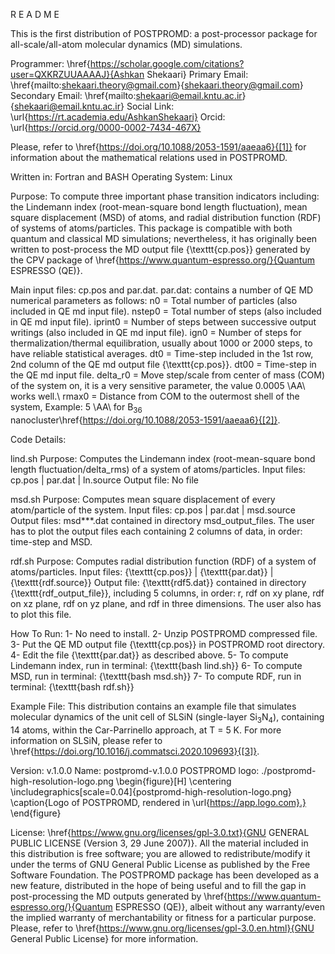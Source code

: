 R E A D M E

This is the first distribution of POSTPROMD: a post-processor package for all-scale/all-atom molecular dynamics (MD) simulations.

Programmer: \href{https://scholar.google.com/citations?user=QXKRZUUAAAAJ}{Ashkan Shekaari}
Primary Email: \href{mailto:shekaari.theory@gmail.com}{shekaari.theory@gmail.com}
Secondary Email: \href{mailto:shekaari@email.kntu.ac.ir}{shekaari@email.kntu.ac.ir}
Social Link: \url{https://rt.academia.edu/AshkanShekaari}
Orcid: \url{https://orcid.org/0000-0002-7434-467X}

Please, refer to \href{https://doi.org/10.1088/2053-1591/aaeaa6}{[1]} for information about the mathematical relations used in POSTPROMD.

Written in: Fortran and BASH
Operating System: Linux

Purpose: To compute three important phase transition indicators including: the Lindemann index (root-mean-square bond length fluctuation), mean square displacement (MSD) of atoms, and radial distribution function (RDF) of systems of atoms/particles. This package is compatible with both quantum and classical MD simulations; nevertheless, it has originally been written to post-process the MD output file {\texttt{cp.pos}} generated by the CPV package of \href{https://www.quantum-espresso.org/}{Quantum ESPRESSO (QE)}.

Main input files: cp.pos and par.dat.
par.dat: contains a number of QE MD numerical parameters as follows:
n0 = Total number of particles (also included in QE md input file).
nstep0 = Total number of steps (also included in QE md input file).
iprint0 = Number of steps between successive output writings (also included in QE md input file).
ign0 = Number of steps for thermalization/thermal equilibration, usually about 1000 or 2000 steps, to have reliable statistical averages.
dt0 = Time-step included in the 1st row, 2nd column of the QE md output file {\texttt{cp.pos}}.
dt00 = Time-step in the QE md input file.
delta\_r0 = Move step/scale from center of mass (COM) of the system on, it is a very sensitive parameter, the value 0.0005 \AA\ works well.\\
rmax0 = Distance from COM to the outermost shell of the system, Example: 5 \AA\ for B$_{36}$ nanocluster\href{https://doi.org/10.1088/2053-1591/aaeaa6}{[2]}.

Code Details:

lind.sh
Purpose: Computes the Lindemann index (root-mean-square bond length fluctuation/delta\_rms) of a system of atoms/particles.
Input files: cp.pos | par.dat | ln.source
Output file: No file

msd.sh
Purpose: Computes mean square displacement of every atom/particle of the system.
Input files: cp.pos | par.dat | msd.source
Output files: msd***.dat contained in directory msd\_output\_files. The user has to plot the output files each containing 2 columns of data, in order: time-step and MSD.

rdf.sh
Purpose: Computes radial distribution function (RDF) of a system of atoms/particles.
Input files: {\texttt{cp.pos}} $|$ {\texttt{par.dat}} $|$ {\texttt{rdf.source}}
Output file: {\texttt{rdf5.dat}} contained in directory {\texttt{rdf\_output\_file}}, including 5 columns, in order: r, rdf on xy plane, rdf on xz plane, rdf on yz plane, and rdf in three dimensions. The user also has to plot this file.
 
How To Run:
1- No need to install.
2- Unzip POSTPROMD compressed file.
3- Put the QE MD output file {\texttt{cp.pos}} in POSTPROMD root directory.
4- Edit the file {\texttt{par.dat}} as described above.
5- To compute Lindemann index, run in terminal: {\texttt{bash lind.sh}}
6- To compute MSD, run in terminal: {\texttt{bash msd.sh}}
7- To compute RDF, run in terminal: {\texttt{bash rdf.sh}}

Example File: This distribution contains an example file that simulates molecular dynamics of the unit cell of SLSiN (single-layer Si$_3$N$_4$), containing 14 atoms, within the Car-Parrinello approach, at T = 5 K. For more information on SLSiN, please refer to \href{https://doi.org/10.1016/j.commatsci.2020.109693}{[3]}.

Version: v.1.0.0
Name: postpromd-v.1.0.0
POSTPROMD logo: ./postpromd-high-resolution-logo.png
\begin{figure}[H]
	\centering
	\includegraphics[scale=0.04]{postpromd-high-resolution-logo.png}
	\caption{Logo of POSTPROMD, rendered in \url{https://app.logo.com}.}
\end{figure}

License: \href{https://www.gnu.org/licenses/gpl-3.0.txt}{GNU GENERAL PUBLIC LICENSE (Version 3, 29 June 2007)}. All the material included in this distribution is free software; you are allowed to redistribute/modify it under the terms of GNU General Public License as published by the Free Software Foundation. The POSTPROMD package has been developed as a new feature, distributed in the hope of being useful and to fill the gap in post-processing the MD outputs generated by \href{https://www.quantum-espresso.org/}{Quantum ESPRESSO (QE)}, albeit without any warranty/even the implied warranty of merchantability or fitness for a particular purpose. Please, refer to \href{https://www.gnu.org/licenses/gpl-3.0.en.html}{GNU General Public License} for more information.
